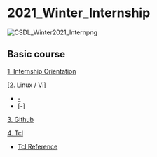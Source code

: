 # 2021_Winter_Internship
![CSDL_Winter2021_Internpng](https://user-images.githubusercontent.com/67090206/103681020-4c7a3e80-4fca-11eb-87a4-f956aaf3f993.png)

## Basic course
[1. Internship Orientation](https://postechackr-my.sharepoint.com/:b:/g/personal/mhkwon98_postech_ac_kr/EUpLhzzuMvtJmRG0j6O3-C8BvdaJviUowoeeBjhmMoHEwA?e=4setq1)

[2. Linux / Vi]
 * [-](https://postechackr-my.sharepoint.com/:b:/g/personal/mhkwon98_postech_ac_kr/ERRP_3KEB_1BvYWe4YgPK1wBK30gX92F_uN6ot3HGWnv5g?e=X1ofMx)
 * [-]
 
[3. Github](https://postechackr-my.sharepoint.com/:b:/g/personal/mhkwon98_postech_ac_kr/EeoqxL_lo1dGk1fkvi27vzYB3h160UK0xCHn0Egmqq0QjA?e=WBvv6m)

[4. Tcl](https://www.dropbox.com/s/3qviivenjg9l6sk/5_TCL_Tutorial.pdf?dl=0)
* [Tcl Reference](https://postechackr-my.sharepoint.com/:b:/g/personal/mhkwon98_postech_ac_kr/EfPJO3cGUU9DgjtUp-yH2UgBDU44bgLU5PA_ZdCKhGad7w?e=3eaiAc)

